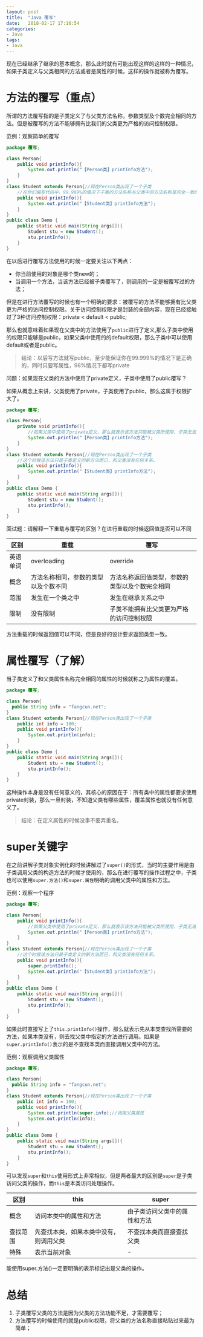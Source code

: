 ```yaml
---
layout: post
title:  "Java 覆写"
date:   2018-02-17 17:16:54
categories:
- Java
tags:
- Java
---
```



现在已经继承了继承的基本概念，那么此时就有可能出现这样的这样的一种情况，如果子类定义与父类相同的方法或者是属性的时候，这样的操作就被称为覆写。




# 方法的覆写（重点）

所谓的方法覆写指的是子类定义了与父类方法名称，参数类型及个数完全相同的方法。但是被覆写的方法不能够拥有比我们的父类更为严格的访问控制权限。

范例：观察简单的覆写

```Java
package 覆写;

class Person{
    public void printInfo(){
        System.out.println("【Person类】printInfo方法");
    }
}
class Student extends Person{//现在Person类出现了一个子类
    //在你们编写代码中，99.999%的情况下子类的方法名称与父类中的方法名称是完全一致的
    public void printInfo(){
        System.out.println("【Student类】printInfo方法");
    }
}
public class Demo {
    public static void main(String args[]){
        Student stu = new Student();
        stu.printInfo();
    }
}
```

在以后进行覆写方法使用的时候一定要关注以下两点：

- 你当前使用的对象是哪个类new的；
- 当调用一个方法，当该方法已经被子类覆写了，则调用的一定是被覆写过的方法；

但是在进行方法覆写的时候也有一个明确的要求：被覆写的方法不能够拥有比父类更为严格的访问控制权限。关于访问控制权限才是封装的全部内容，现在已经接触过了3种访问控制权限：private < default < public;

那么也就意味着如果现在父类中的方法使用了`public`进行了定义,那么子类中使用的权限只能够是public，如果父类中使用的的default权限，那么子类中可以使用default或者是public。

> 结论：以后写方法就写public，至少能保证你在99.999%的情况下是正确的，同时只要写属性，98%情况下都写private

问题：如果现在父类的方法中使用了private定义，子类中使用了public覆写？

如果从概念上来讲，父类使用了private，子类使用了public，那么这属于权限扩大了。


```Java
package 覆写;

class Person{
    private void printInfo(){
        //如果父类中使用了private定义，那么就表示该方法只能被父类所使用，子类无法使用，也就是说子类根本不知道父类有这个方法
        System.out.println("【Person类】printInfo方法");
    }
}
class Student extends Person{//现在Person类出现了一个子类
    //这个时候该方法只是子类定义的新方法而已，和父类没有任何关系。
    public void printInfo(){
        System.out.println("【Student类】printInfo方法");
    }
}
public class Demo {
    public static void main(String args[]){
        Student stu = new Student();
        stu.printInfo();
    }
}
```

面试题：请解释一下重载与覆写的区别？在进行重载的时候返回值是否可以不同

|区别|重载|覆写|
|--|--|--|
|英语单词|overloading|override|
|概念|方法名称相同，参数的类型以及个数不同|方法名称返回值类型，参数的类型以及个数完全相同|
|范围|发生在一个类之中|发生在继承关系之中|
|限制|没有限制|子类不能拥有比父类更为严格的访问控制权限|

方法重载的时候返回值可以不同，但是良好的设计要求返回类型一致。


# 属性覆写（了解）

当子类定义了和父类属性名称完全相同的属性的时候就称之为属性的覆盖。

```Java
package 覆写;

class Person{
  public String info = "fangcun.net";
}
class Student extends Person{//现在Person类出现了一个子类
    public int info = 100;
    public void printInfo(){
        System.out.println(info);
    }
}
public class Demo {
    public static void main(String args[]){
        Student stu = new Student();
        stu.printInfo();
    }
}
```

这种操作本身是没有任何意义的，其核心的原因在于：所有类中的属性都要求使用private封装，那么一旦封装，不知道父类有哪些属性，覆盖属性也就没有任何意义了。

> 结论：在定义属性的时候没事不要弄重名。

# super关键字

在之前讲解子类对象实例化的时候讲解过了`super()`的形式，当时的主要作用是由子类调用父类的构造方法的时候才使用的，那么在进行覆写的操作过程之中，子类也可以使用`super.方法()`和`super.属性`明确的调用父类中的属性和方法。

范例：观察一个程序

```Java
package 覆写;

class Person{
    public void printInfo(){
        //如果父类中使用了private定义，那么就表示该方法只能被父类所使用，子类无法使用，也就是说子类根本不知道父类有这个方法
        System.out.println("【Person类】printInfo方法");
    }
}
class Student extends Person{//现在Person类出现了一个子类
    //这个时候该方法只是子类定义的新方法而已，和父类没有任何关系。
    public void printInfo(){
        super.printInfo();
        System.out.println("【Student类】printInfo方法");
    }
}
public class Demo {
    public static void main(String args[]){
        Student stu = new Student();
        stu.printInfo();
    }
}
```

如果此时直接写上了`this.printInfo()`操作，那么就表示先从本类查找所需要的方法，如果本类没有，则去找父类中指定的方法进行调用。如果是`super.printInfo()`表示的是不查找本类而直接调用父类中的方法。

范例：观察调用父类属性

```Java
package 覆写;

class Person{
  public String info = "fangcun.net";
}
class Student extends Person{//现在Person类出现了一个子类
    public int info = 100;
    public void printInfo(){
        System.out.println(super.info);//调用父类属性
        System.out.println(info);
    }
}
public class Demo {
    public static void main(String args[]){
        Student stu = new Student();
        stu.printInfo();
    }
}
```

可以发现`super`和`this`使用形式上非常相似，但是两者最大的区别是`super`是子类访问父类的操作，而`this`是本类访问处理操作。

|区别|this|super|
|---|---|---|
|概念|访问本类中的属性和方法|由子类访问父类中的属性和方法|
|查找范围|先查找本类，如果本类中没有，则调用父类|不查找本类而直接查找父类|
|特殊|表示当前对象|-|

能使用super.方法()一定要明确的表示标记出是父类的操作。

# 总结

1. 子类覆写父类的方法是因为父类的方法功能不足，才需要覆写；
2. 方法覆写的时候使用的就是public权限，将父类的方法名称直接粘贴过来最为简单；
